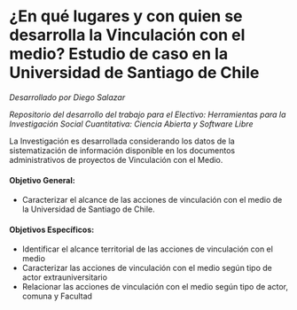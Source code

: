 # ¿En qué lugares y con quien se desarrolla la Vinculación con el medio? Estudio de caso en la Universidad de Santiago de Chile

_Desarrollado por Diego Salazar_

_Repositorio del desarrollo del trabajo para el Electivo: Herramientas para la Investigación Social Cuantitativa: Ciencia Abierta y Software Libre_

La Investigación es desarrollada considerando los datos de la sistematización de información disponible en los documentos administrativos de proyectos de Vinculación con el Medio. 

#### Objetivo General:

- Caracterizar el alcance de las acciones de vinculación con el medio de la Universidad de Santiago de Chile.

#### Objetivos Específicos:

- Identificar el alcance territorial de las acciones de vinculación con el medio
- Caracterizar las acciones de vinculación con el medio según tipo de actor extrauniversitario
- Relacionar las acciones de vinculación con el medio según tipo de actor, comuna y Facultad
